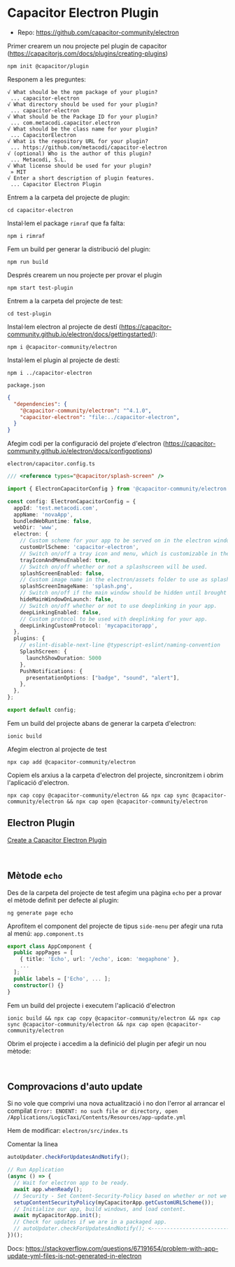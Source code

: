 # Capacitor Electron Plugin

- Repo: <https://github.com/capacitor-community/electron>

Primer crearem un nou projecte pel plugin de capacitor (https://capacitorjs.com/docs/plugins/creating-plugins)
```
npm init @capacitor/plugin
```

Responem a les preguntes:
```
√ What should be the npm package of your plugin?
 ... capacitor-electron
√ What directory should be used for your plugin?
 ... capacitor-electron
√ What should be the Package ID for your plugin?
 ... com.metacodi.capacitor.electron
√ What should be the class name for your plugin?
 ... CapacitorElectron
√ What is the repository URL for your plugin?
 ... https://github.com/metacodi/capacitor-electron
√ (optional) Who is the author of this plugin?
 ... Metacodi, S.L.
√ What license should be used for your plugin?
 » MIT
√ Enter a short description of plugin features.
 ... Capacitor Electron Plugin
```

Entrem a la carpeta del projecte de plugin:
```
cd capacitor-electron
```

Instal·lem el package `rimraf` que fa falta:
```
npm i rimraf
```

Fem un build per generar la distribució del plugin:
```
npm run build
```

Després crearem un nou projecte per provar el plugin
```
npm start test-plugin
```

Entrem a la carpeta del projecte de test:
```
cd test-plugin
```

Instal·lem electron al projecte de destí (https://capacitor-community.github.io/electron/docs/gettingstarted/):
```
npm i @capacitor-community/electron
```

Instal·lem el plugin al projecte de destí:
```
npm i ../capacitor-electron
```

`package.json`
```json
{
  "dependencies": {
    "@capacitor-community/electron": "^4.1.0",
    "capacitor-electron": "file:../capacitor-electron",
  }
}
```

Afegim codi per la configuració del projete d'electron
(https://capacitor-community.github.io/electron/docs/configoptions)

`electron/capacitor.config.ts`
```typescript
/// <reference types="@capacitor/splash-screen" />

import { ElectronCapacitorConfig } from '@capacitor-community/electron';

const config: ElectronCapacitorConfig = {
  appId: 'test.metacodi.com',
  appName: 'novaApp',
  bundledWebRuntime: false,
  webDir: 'www',
  electron: {
    // Custom scheme for your app to be served on in the electron window.
    customUrlScheme: 'capacitor-electron',
    // Switch on/off a tray icon and menu, which is customizable in the app.
    trayIconAndMenuEnabled: true,
    // Switch on/off whether or not a splashscreen will be used.
    splashScreenEnabled: false,
    // Custom image name in the electron/assets folder to use as splash image (.gif included)
    splashScreenImageName: 'splash.png',
    // Switch on/off if the main window should be hidden until brought to the front by the tray menu, etc.
    hideMainWindowOnLaunch: false,
    // Switch on/off whether or not to use deeplinking in your app.
    deepLinkingEnabled: false,
    // Custom protocol to be used with deeplinking for your app.
    deepLinkingCustomProtocol: 'mycapacitorapp',
  },
  plugins: {
    // eslint-disable-next-line @typescript-eslint/naming-convention
    SplashScreen: {
      launchShowDuration: 5000
    },
    PushNotifications: {
      presentationOptions: ["badge", "sound", "alert"],
    },
  },
};

export default config;
```

Fem un build del projecte abans de generar la carpeta d'electron:
```
ionic build
```

Afegim electron al projecte de test
```
npx cap add @capacitor-community/electron
```

Copiem els arxius a la carpeta d'electron del projecte, sincronitzem i obrim l'aplicació d'electron.
```
npx cap copy @capacitor-community/electron && npx cap sync @capacitor-community/electron && npx cap open @capacitor-community/electron
```

## Electron Plugin

[Create a Capacitor Electron Plugin](https://capacitor-community.github.io/electron/docs/creatingplugins/)




<br />

## Mètode `echo`

Des de la carpeta del projecte de test afegim una pàgina `echo` per a provar el mètode definit per defecte al plugin:
```
ng generate page echo
```

Aprofitem el component del projecte de tipus `side-menu` per afegir una ruta al menú:
`app.component.ts`
```typescript
export class AppComponent {
  public appPages = [
    { title: 'Echo', url: '/echo', icon: 'megaphone' },
    ...
  ];
  public labels = ['Echo', ... ];
  constructor() {}
}
```

Fem un build del projecte i executem l'aplicació d'electron
```
ionic build && npx cap copy @capacitor-community/electron && npx cap sync @capacitor-community/electron && npx cap open @capacitor-community/electron
```


Obrim el projecte i accedim a la definició del plugin per afegir un nou mètode:


<br />

## Comprovacions d'auto update
Si no vole que comprivi una nova actualització i no don l'error al arrancar el compilat `Error: ENOENT: no such file or directory, open /Applications/LogicTaxi/Contents/Resources/app-update.yml`

Hem de modificar: `electron/src/index.ts`

Comentar la linea 
```typescript
autoUpdater.checkForUpdatesAndNotify(); 
```

```typescript
// Run Application
(async () => {
  // Wait for electron app to be ready.
  await app.whenReady();
  // Security - Set Content-Security-Policy based on whether or not we are in dev mode.
  setupContentSecurityPolicy(myCapacitorApp.getCustomURLScheme());
  // Initialize our app, build windows, and load content.
  await myCapacitorApp.init();
  // Check for updates if we are in a packaged app.
  // autoUpdater.checkForUpdatesAndNotify(); <------------------------------
})();
```

Docs: https://stackoverflow.com/questions/67191654/problem-with-app-update-yml-files-is-not-generated-in-electron

